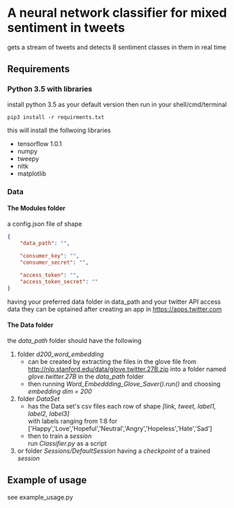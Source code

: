 # A neural network classifier for mixed sentiment in tweets

gets a stream of tweets and detects 8 sentiment classes in them in real time

## Requirements
### Python 3.5 with libraries
install python 3.5 as your default version then run in your shell/cmd/terminal
```
pip3 install -r requirments.txt
```
this will install the follwoing libraries
* tensorflow 1.0.1
* numpy
* tweepy
* nltk
* matplotlib

### Data
#### The Modules folder
a config.json file of shape
```json
{
	"data_path": "",
	
	"consumer_key": "",
	"consumer_secret": "",

	"access_token": "",
	"access_token_secret": ""
}
```
having your preferred data folder in data_path
and your twitter API access data
they can be optained after creating an app in https://apps.twitter.com

#### The Data folder
the *data_path* folder should have the following
1. folder *d200_word_embedding*
    * can be created by extracting the files in the glove file from http://nlp.stanford.edu/data/glove.twitter.27B.zip
    into a folder named *glove.twitter.27B* in the *data_path* folder
    * then running *Word_Embeddding_Glove_Saver().run()* and choosing *embedding dim = 200*
2. folder *DataSet*
    * has the Data set's csv files each row of shape *[link, tweet, label1, label2, label3]*  
	with labels ranging from 1:8 for ['Happy','Love','Hopeful','Neutral','Angry','Hopeless','Hate','Sad']
    * then to train a *session*  
        run *Classifier.py* as a script  
3. or folder *Sessions/DefaultSession* having a *checkpoint* of a trained *session*

## Example of usage
see example_usage.py